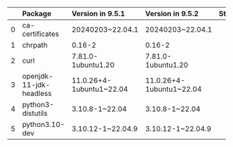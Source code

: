 <!-- markdown-link-check-disable -->

|    | Package                 | Version in 9.5.1         | Version in 9.5.2         | Status   |
|---:|:------------------------|:-------------------------|:-------------------------|:---------|
|  0 | ca-certificates         | 20240203~22.04.1         | 20240203~22.04.1         |          |
|  1 | chrpath                 | 0.16-2                   | 0.16-2                   |          |
|  2 | curl                    | 7.81.0-1ubuntu1.20       | 7.81.0-1ubuntu1.20       |          |
|  3 | openjdk-11-jdk-headless | 11.0.26+4-1ubuntu1~22.04 | 11.0.26+4-1ubuntu1~22.04 |          |
|  4 | python3-distutils       | 3.10.8-1~22.04           | 3.10.8-1~22.04           |          |
|  5 | python3.10-dev          | 3.10.12-1~22.04.9        | 3.10.12-1~22.04.9        |          |